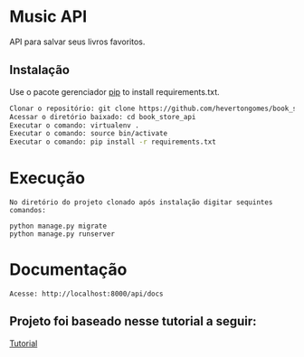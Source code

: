 # Music API

API para salvar seus livros favoritos.

## Instalação

Use o pacote gerenciador [pip](https://pip.pypa.io/en/stable/) to install requirements.txt.

```bash
Clonar o repositório: git clone https://github.com/hevertongomes/book_store_api
Acessar o diretório baixado: cd book_store_api
Executar o comando: virtualenv .
Executar o comando: source bin/activate
Executar o comando: pip install -r requirements.txt
```

# Execução

```
No diretório do projeto clonado após instalação digitar sequintes comandos:

python manage.py migrate
python manage.py runserver

```

# Documentação
```
Acesse: http://localhost:8000/api/docs
```

## Projeto foi baseado nesse tutorial a seguir:
[Tutorial](https://dev.to/nobleobioma/build-a-crud-django-rest-api-46kc)